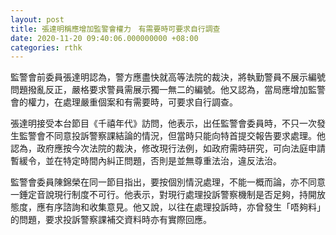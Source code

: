 ```yaml
---
layout: post
title: 張達明稱應增加監警會權力　有需要時可要求自行調查
date: 2020-11-20 09:40:06.000000000 +08:00
categories: rthk
---
```


監警會前委員張達明認為，警方應盡快就高等法院的裁決，將執勤警員不展示編號問題撥亂反正，嚴格要求警員需展示獨一無二的編號。他又認為，當局應增加監警會的權力，在處理嚴重個案和有需要時，可要求自行調查。

張達明接受本台節目《千禧年代》訪問，他表示，出任監警會委員時，不只一次發生監警會不同意投訴警察課結論的情況，但當時只能向特首提交報告要求處理。他認為，政府應按今次法院的裁決，修改現行法例，如政府需時研究，可向法庭申請暫緩令，並在特定時間內糾正問題，否則是並無尊重法治，違反法治。

監警會委員陳錦榮在同一節目指出，要按個別情況處理，不能一概而論，亦不同意一錘定音說現行制度不可行。他表示，對現行處理投訴警察機制是否足夠，持開放態度，應有序諮詢和收集意見。他又說，以往在處理投訴時，亦曾發生「唔夠料」的問題，要求投訴警察課補交資料時亦有實際回應。
